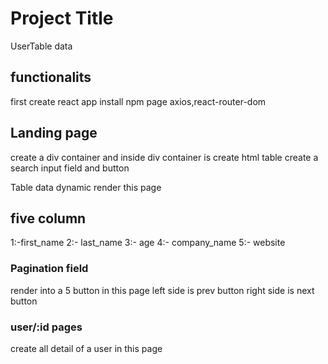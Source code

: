 # Project Title

UserTable data

## functionalits

first create react app
install npm page axios,react-router-dom

## Landing page

create a div container and inside div container is create html table
create a search input field and button

Table data dynamic render this page

## five column

1:-first_name
2:- last_name
3:- age
4:- company_name
5:- website

### Pagination field

render into a 5 button in this page
left side is prev button
right side is next button


### user/:id pages


create all detail of a user in this page